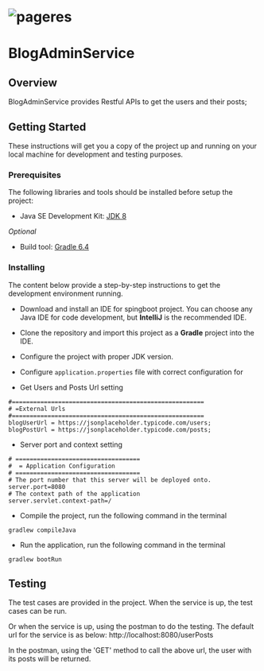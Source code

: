 # ![pageres](media/dxpLogo.png)

# BlogAdminService

## Overview

BlogAdminService provides Restful APIs to get the users and their posts;

## Getting Started

These instructions will get you a copy of the project up and running on your local machine for development and testing purposes. 

### Prerequisites

The following libraries and tools should be installed before setup the project:

- Java SE Development Kit: [JDK 8](http://www.oracle.com/technetwork/java/javase/downloads/jdk8-downloads-2133151.html)

_Optional_
- Build tool: [Gradle 6.4](https://gradle.org/releases/)

### Installing

The content below provide a step-by-step instructions to get the development environment running.

- Download and install an IDE for spingboot project. You can choose any Java IDE for code development, but **IntelliJ** is the recommended IDE.
- Clone the repository and import this project as a **Gradle** project into the IDE.
- Configure the project with proper JDK version.
- Configure `application.properties` file with correct configuration for 

- Get Users and Posts Url setting  
```
#======================================================
# =External Urls
#======================================================
blogUserUrl = https://jsonplaceholder.typicode.com/users;
blogPostUrl = https://jsonplaceholder.typicode.com/posts;

```
- Server port and context setting

```
# ===================================
#  = Application Configuration
# ===================================
# The port number that this server will be deployed onto.
server.port=8080
# The context path of the application
server.servlet.context-path=/

```

- Compile the project, run the following command in the terminal
```
gradlew compileJava
```
- Run the application, run the following command in the terminal
```
gradlew bootRun
```

## Testing

The test cases are provided in the project. When the service is up, the test cases can be run.

Or when the service is up, using the postman to do the testing. The default url for the service is as below:
http://localhost:8080/userPosts

In the postman, using the 'GET' method to call the above url, the user with its posts will be returned.
